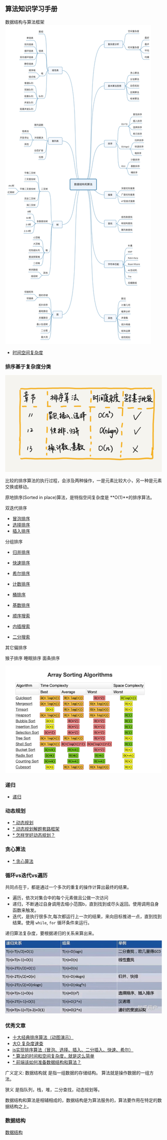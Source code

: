 ## 算法知识学习手册

数据结构与算法框架
![images](./images/913e0ababe43a2d57267df5c5f0832a7.jpg)

- [时间空间复杂度](./Complexity/complexity.md)

### 排序基于复杂度分类
![](./images/fb8394a588b12ff6695cfd664afb17cd.jpg)

比较的排序算法的执行过程，会涉及两种操作，一是元素比较大小，另一种是元素交换或移动。

原地排序(Sorted in place)算法，是特指空间复杂度是 **O(1)**的排序算法。

双迭代排序
- [冒泡排序](./BubbleSort/bubble.md)
- [选择排序](./SelectionSort/SelectionSort.md)
- [插入排序](./InsertionSort/InsertionSort.md)

分组排序
- [归并排序](./MergeSort/MergeSort.md)
- [快速排序](./QuickSort/QuickSort.md)

- [希尔排序](./ShellSort/SheelSort.md)
- [计数排序](./CountingSort/CountingSort.md)
- [桶排序](./BucketSort/BucketSort.md)
- [基数排序](./RadixSort/RadixSort.md)
- [顺序搜索](./SequentialSearch/SequentialSearch.md)
- [内插搜索](./InterpolationSearch/InterpolationSearch.md)
- [二分搜索](./BinarySearch/BinarySearch.md)

其它偏排序

猴子排序
睡眠排序
面条排序


![images](./images/WX20200819-105621.png)

### 递归
- [递归](./Recursion/Recursion.md)

### 动态规划

- [* 动态规划](https://www.zhihu.com/question/23995189)
- [* 动态规划解题套路框架](https://labuladong.gitbook.io/algo/dong-tai-gui-hua-xi-lie/1.1-dong-tai-gui-hua-ji-ben-ji-qiao/dong-tai-gui-hua-xiang-jie-jin-jie)
- [* 怎样学好动态规划？](https://www.zhihu.com/question/291280715/answer/1570410869?utm_source=wechat_session&utm_medium=social&utm_oi=629243178457370624&utm_content=group3_Answer&utm_campaign=shareopn)

### 贪心算法
- [* 贪心算法](https://zh.wikipedia.org/wiki/%E8%B4%AA%E5%BF%83%E7%AE%97%E6%B3%95)

### 循环vs迭代vs遍历

共同点在于，都是通过一个多次的重复的操作计算出最终的结果。

- 遍历，依次对集合中的每个元素做且公做一次访问
- 递归，不断通过自身调用去缩小范围b，直到找到或尽头返回。使用调用自身函数来触发。
- 迭代，是执行很多次,每次都运行上一次的结果，来向目标推进一点，直到找到结果。使用 `while`, `for` 循环条件来运行。



递归算法复杂度，要根据递归的关系来算出来。

![images](./images/v2-6b854efd30ba33dbd1d758605fbf7c44_1440w.jpg)

### 优秀文章

- [十大经典排序算法（动图演示）](https://www.cnblogs.com/onepixel/p/7674659.html)
- [大O 复杂度速查](https://www.bigocheatsheet.com/)
- [js实现排序算法（冒泡、选择、插入、二分插入、快速、希尔）](https://blog.csdn.net/charlene0824/article/details/51387165)
- [* 算法的时间和空间复杂度，就是这么简单](https://www.toutiao.com/a6750625828465279495)
- [* 前端该如何准备数据结构和算法？](https://juejin.im/post/5d5b307b5188253da24d3cd1)

广义定义:
数据结构就 是指一组数据的存储结构。
算法就是操作数据的一组方法。

狭义
是指队列，栈，堆，二分查找，动态规划等。

数据结构和算法是相辅相成的，数据结构是为算法服务的，算法要作用在特定的数据结构之上。

### 数据结构
[数据结构](https://github.com/ClarenceC/data_structure_learn)